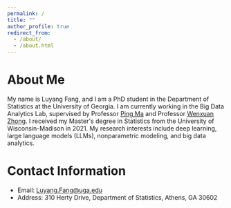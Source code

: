 ```yaml
---
permalink: /
title: ""
author_profile: true
redirect_from: 
  - /about/
  - /about.html
---
```


About Me
======
My name is Luyang Fang, and I am a PhD student in the Department of Statistics at the University of Georgia. I am currently working in the Big Data Analytics Lab, supervised by Professor [Ping Ma](https://bdalpingio.github.io/) and Professor [Wenxuan Zhong](https://zhonglabuga.github.io/). I received my Master's degree in Statistics from the University of Wisconsin-Madison in 2021. My research interests include deep learning, large language models (LLMs), nonparametric modeling, and big data analytics.

Contact Information
======
- Email: Luyang.Fang@uga.edu
- Address: 310 Herty Drive, Department of Statistics, Athens, GA 30602




